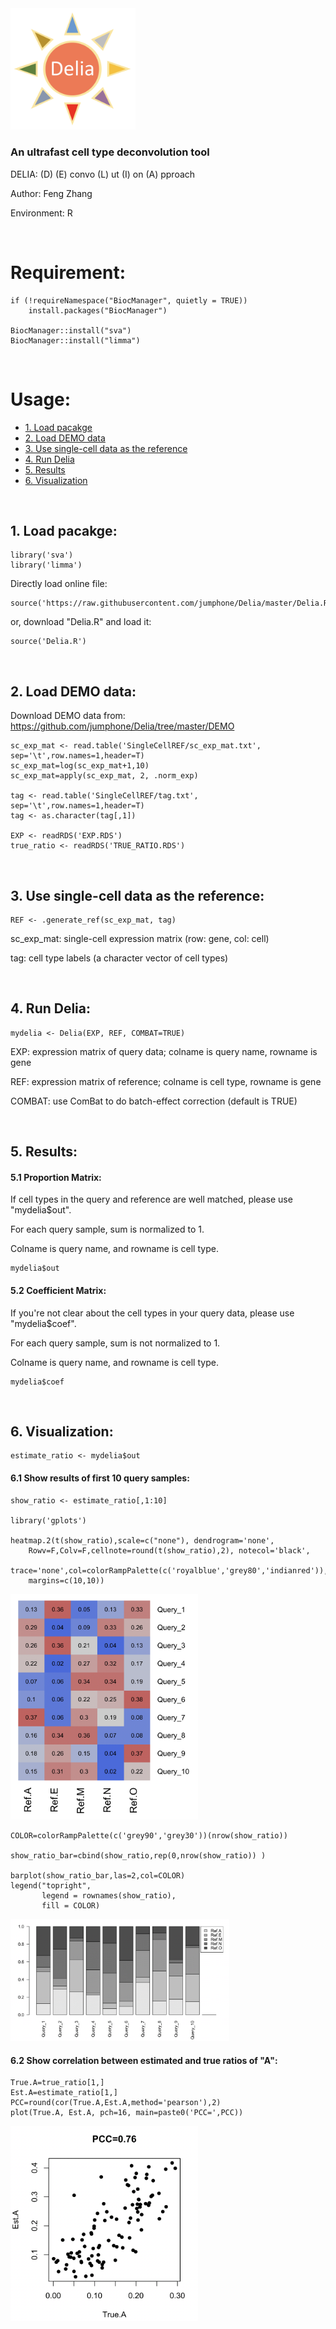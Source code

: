 <img src="https://github.com/jumphone/Delia/blob/master/img/Delia_LOGO.png" width="200">


### An ultrafast cell type deconvolution tool

DELIA: (D) (E) convo (L) ut (I) on (A) pproach

Author: Feng Zhang

Environment: R 

</br>

# Requirement:

    if (!requireNamespace("BiocManager", quietly = TRUE))
        install.packages("BiocManager")
        
    BiocManager::install("sva")
    BiocManager::install("limma")

</br>

# Usage:

* [1. Load pacakge](#1-Load-pacakge)
* [2. Load DEMO data](#2-Load-DEMO-data)
* [3. Use single-cell data as the reference](#3-Use-single-cell-data-as-the-reference)
* [4. Run Delia](#4-Run-Delia)
* [5. Results](#5-Results)
* [6. Visualization](#6-Visualization)

</br>


## 1. Load pacakge:

    library('sva')
    library('limma')
    
Directly load online file:

    source('https://raw.githubusercontent.com/jumphone/Delia/master/Delia.R')
    
or, download "Delia.R" and load it:
    
    source('Delia.R')
    
</br>

## 2. Load DEMO data:

Download DEMO data from: https://github.com/jumphone/Delia/tree/master/DEMO

    sc_exp_mat <- read.table('SingleCellREF/sc_exp_mat.txt', sep='\t',row.names=1,header=T)
    sc_exp_mat=log(sc_exp_mat+1,10)
    sc_exp_mat=apply(sc_exp_mat, 2, .norm_exp)
    
    tag <- read.table('SingleCellREF/tag.txt', sep='\t',row.names=1,header=T)
    tag <- as.character(tag[,1])
    
    EXP <- readRDS('EXP.RDS')    
    true_ratio <- readRDS('TRUE_RATIO.RDS')

    
</br>

## 3. Use single-cell data as the reference:
    
    REF <- .generate_ref(sc_exp_mat, tag)
    
sc_exp_mat: single-cell expression matrix (row: gene, col: cell)

tag: cell type labels (a character vector of cell types)

</br>

## 4. Run Delia:
    
    mydelia <- Delia(EXP, REF, COMBAT=TRUE)      

EXP: expression matrix of query data; colname is query name, rowname is gene

REF: expression matrix of reference; colname is cell type, rowname is gene 

COMBAT: use ComBat to do batch-effect correction (default is TRUE)

</br>

## 5. Results:   

#### 5.1 Proportion Matrix:

If cell types in the query and reference are well matched, please use "mydelia$out".

For each query sample, sum is normalized to 1.

Colname is query name, and rowname is cell type.

    mydelia$out

#### 5.2 Coefficient Matrix:

If you're not clear about the cell types in your query data, please use "mydelia$coef".
 
For each query sample, sum is not normalized to 1.

Colname is query name, and rowname is cell type.

    mydelia$coef
    
</br>

## 6. Visualization:   
   
    estimate_ratio <- mydelia$out 
    
    
#### 6.1 Show results of first 10 query samples:

    show_ratio <- estimate_ratio[,1:10]
    
    library('gplots')
     
    heatmap.2(t(show_ratio),scale=c("none"), dendrogram='none',
        Rowv=F,Colv=F,cellnote=round(t(show_ratio),2), notecol='black',
        trace='none',col=colorRampPalette(c('royalblue','grey80','indianred')),
        margins=c(10,10))


<img src="https://raw.githubusercontent.com/jumphone/Delia/master/img/PLOT1.png" width="300">
  
    COLOR=colorRampPalette(c('grey90','grey30'))(nrow(show_ratio))
   
    show_ratio_bar=cbind(show_ratio,rep(0,nrow(show_ratio)) )
   
    barplot(show_ratio_bar,las=2,col=COLOR)
    legend("topright", 
           legend = rownames(show_ratio), 
           fill = COLOR)
       
<img src="https://raw.githubusercontent.com/jumphone/Delia/master/img/PLOT1_BAR.png" width="350">
       

#### 6.2 Show correlation between estimated and true ratios of "A":
    
    True.A=true_ratio[1,]
    Est.A=estimate_ratio[1,]
    PCC=round(cor(True.A,Est.A,method='pearson'),2)
    plot(True.A, Est.A, pch=16, main=paste0('PCC=',PCC))
    
        
<img src="https://raw.githubusercontent.com/jumphone/Delia/master/img/PLOT2.png" width="300">
        
       


